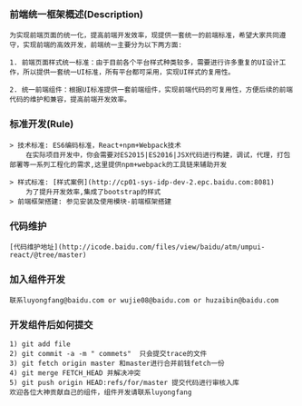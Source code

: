### 前端统一框架概述(Description)  

    为实现前端页面的统一化，提高前端开发效率，现提供一套统一的前端标准，希望大家共同遵守，实现前端的高效开发，前端统一主要分为以下两方面:  

    1. 前端页面样式统一标准：由于目前各个平台样式种类较多，需要进行许多重复的UI设计工作，所以提供一套统一UI标准，所有平台都可采用，实现UI样式的复用性。  

    2. 统一前端组件：根据UI标准提供一套前端组件，实现前端代码的可复用性，方便后续的前端代码的维护和兼容，提高前端开发效率。  


### 标准开发(Rule)  

    > 技术标准: ES6编码标准，React+npm+Webpack技术  
        在实际项目开发中，你会需要对ES2015|ES2016|JSX代码进行构建，调试，代理，打包部署等一系列工程化的需求,这里提供npm+webpack的工具链来辅助开发

    > 样式标准: [样式案例](http://cp01-sys-idp-dev-2.epc.baidu.com:8081)
        为了提升开发效率,集成了bootstrap的样式 
    > 前端框架搭建: 参见安装及使用模块-前端框架搭建

### 代码维护
    [代码维护地址](http://icode.baidu.com/files/view/baidu/atm/umpui-react/@tree/master)

### 加入组件开发
    联系luyongfang@baidu.com or wujie08@baidu.com or huzaibin@baidu.com

### 开发组件后如何提交
    1) git add file
    2) git commit -a -m " commets"  只会提交trace的文件
    3) git fetch origin master 和master进行合并前钱fetch一份
    4) git merge FETCH_HEAD 并解决冲突
    5) git push origin HEAD:refs/for/master 提交代码进行审核入库
    欢迎各位大神贡献自己的组件，组件开发请联系luyongfang 
    

